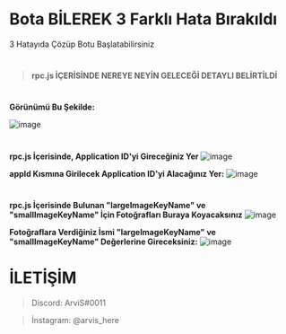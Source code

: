 # Bota BİLEREK 3 Farklı Hata Bırakıldı
3 Hatayıda Çözüp Botu Başlatabilirsiniz
# 
#
> **rpc.js İÇERİSİNDE NEREYE NEYİN GELECEĞİ DETAYLI BELİRTİLDİ**
#
#
__Görünümü Bu Şekilde:__

![image](https://user-images.githubusercontent.com/69751083/201160700-667c3070-9bbe-470c-a7c2-13238a6af225.png)
#
#
__rpc.js İçerisinde, Application ID'yi Gireceğiniz Yer__
![image](https://user-images.githubusercontent.com/69751083/201162977-fe00d936-4d2a-452a-8ce0-70ae53dbe1e2.png)


 __appId Kısmına Girilecek Application ID'yi Alacağınız Yer:__
![image](https://user-images.githubusercontent.com/69751083/201161410-725b5cf1-0788-4217-8be6-f0334cd8670b.png)
#
#
__rpc.js İçerisinde Bulunan "largeImageKeyName" ve "smallImageKeyName" İçin Fotoğrafları Buraya Koyacaksınız__
![image](https://user-images.githubusercontent.com/69751083/201161710-cc8b52b6-26c3-486f-a8dd-ff06fd61d1a5.png)


__Fotoğraflara Verdiğiniz İsmi "largeImageKeyName" ve "smallImageKeyName" Değerlerine Gireceksiniz:__
![image](https://user-images.githubusercontent.com/69751083/201162023-d7a821b2-d091-49d3-8a9b-e6dc4cdba8e1.png)
#
# İLETİŞİM
> Discord: ArviS#0011

> İnstagram: @arvis_here

